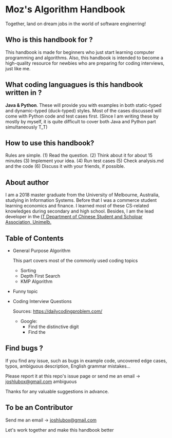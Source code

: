# Moz's Algorithm Handbook 
Together, land on dream jobs in the world of software enginerring!

## Who is this handbook for ?
This handbook is made for beginners who just start learning computer programming and algorithms. Also, this handbook is intended to become a high-quality resource for newbies who are preparing for coding interviews, just like me.

## What coding languagues is this handbook written in ?
**Java & Python**. These will provide you with examples in both static-typed and dynamic-typed (duck-typed) styles. Most of the cases discussed will come with Python code and test cases first. (Since I am writing these by mostly by myself, it is quite difficult to cover both Java and Python part simultaneously T_T)

## How to use this handbook?
Rules are simple. (1) Read the question. (2) Think about it for about 15 minutes (3) Implement your idea. (4) Run test cases (5) Check analysis.md and the code (6) Discuss it with your friends, if possible.

## About author
I am a 2018 master graduate from the University of Melbourne, Australia, studying in Information Systems. Before that I was a commerce student learning economics and finance. I learned most of these CS-related knowledges during secondary and high school. Besides, I am the lead developer in the [IT Department of Chinese Student and Scholoar Association, Unimelb.](https://cssaunimelb.com/department/information/)

## Table of Contents
- General Purpose Algorithm
  
  This part covers most of the commonly used coding topics
  
  - Sorting
  - Depth First Search
  - KMP Algorithm
   
- Funny topic

- Coding Interview Questions
  
  Sources:  https://dailycodingproblem.com/

  - Google:
    - Find the distinctive digit
    - Find the 


## Find bugs ?
If you find any issue, such as bugs in example code, uncovered edge cases, typos, ambiguous description, English grammar mistakes...

Please report it at this repo's issue page or send me an email -> joshlubox@gmail.com
ambiguous

Thanks for any valuable suggestions in advance.


## To be an Contributor
Send me an email -> joshlubox@gmail.com

Let's work together and make this handbook better
